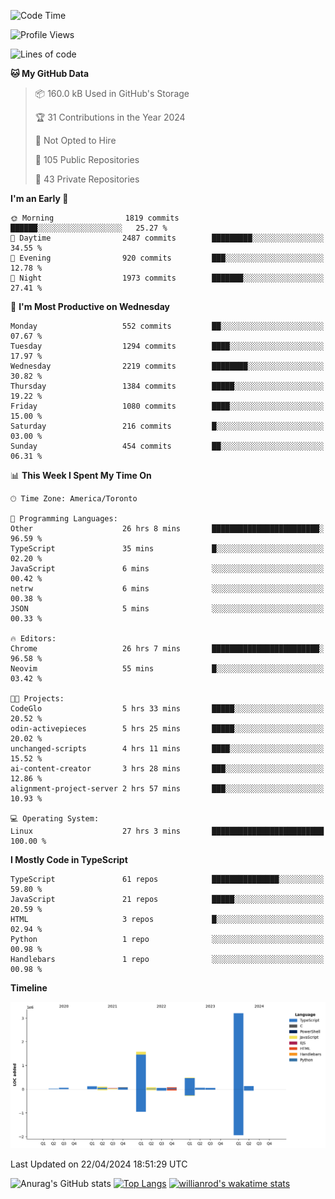 <!--START_SECTION:waka-->
![Code Time](http://img.shields.io/badge/Code%20Time-1%2C456%20hrs%2040%20mins-blue)

![Profile Views](http://img.shields.io/badge/Profile%20Views-0-blue)

![Lines of code](https://img.shields.io/badge/From%20Hello%20World%20I%27ve%20Written-6.1%20million%20lines%20of%20code-blue)

**🐱 My GitHub Data** 

> 📦 160.0 kB Used in GitHub's Storage 
 > 
> 🏆 31 Contributions in the Year 2024
 > 
> 🚫 Not Opted to Hire
 > 
> 📜 105 Public Repositories 
 > 
> 🔑 43 Private Repositories 
 > 
**I'm an Early 🐤** 

```text
🌞 Morning                1819 commits        ██████░░░░░░░░░░░░░░░░░░░   25.27 % 
🌆 Daytime                2487 commits        █████████░░░░░░░░░░░░░░░░   34.55 % 
🌃 Evening                920 commits         ███░░░░░░░░░░░░░░░░░░░░░░   12.78 % 
🌙 Night                  1973 commits        ███████░░░░░░░░░░░░░░░░░░   27.41 % 
```
📅 **I'm Most Productive on Wednesday** 

```text
Monday                   552 commits         ██░░░░░░░░░░░░░░░░░░░░░░░   07.67 % 
Tuesday                  1294 commits        ████░░░░░░░░░░░░░░░░░░░░░   17.97 % 
Wednesday                2219 commits        ████████░░░░░░░░░░░░░░░░░   30.82 % 
Thursday                 1384 commits        █████░░░░░░░░░░░░░░░░░░░░   19.22 % 
Friday                   1080 commits        ████░░░░░░░░░░░░░░░░░░░░░   15.00 % 
Saturday                 216 commits         █░░░░░░░░░░░░░░░░░░░░░░░░   03.00 % 
Sunday                   454 commits         ██░░░░░░░░░░░░░░░░░░░░░░░   06.31 % 
```


📊 **This Week I Spent My Time On** 

```text
🕑︎ Time Zone: America/Toronto

💬 Programming Languages: 
Other                    26 hrs 8 mins       ████████████████████████░   96.59 % 
TypeScript               35 mins             █░░░░░░░░░░░░░░░░░░░░░░░░   02.20 % 
JavaScript               6 mins              ░░░░░░░░░░░░░░░░░░░░░░░░░   00.42 % 
netrw                    6 mins              ░░░░░░░░░░░░░░░░░░░░░░░░░   00.38 % 
JSON                     5 mins              ░░░░░░░░░░░░░░░░░░░░░░░░░   00.33 % 

🔥 Editors: 
Chrome                   26 hrs 7 mins       ████████████████████████░   96.58 % 
Neovim                   55 mins             █░░░░░░░░░░░░░░░░░░░░░░░░   03.42 % 

🐱‍💻 Projects: 
CodeGlo                  5 hrs 33 mins       █████░░░░░░░░░░░░░░░░░░░░   20.52 % 
odin-activepieces        5 hrs 25 mins       █████░░░░░░░░░░░░░░░░░░░░   20.02 % 
unchanged-scripts        4 hrs 11 mins       ████░░░░░░░░░░░░░░░░░░░░░   15.52 % 
ai-content-creator       3 hrs 28 mins       ███░░░░░░░░░░░░░░░░░░░░░░   12.86 % 
alignment-project-server 2 hrs 57 mins       ███░░░░░░░░░░░░░░░░░░░░░░   10.93 % 

💻 Operating System: 
Linux                    27 hrs 3 mins       █████████████████████████   100.00 % 
```

**I Mostly Code in TypeScript** 

```text
TypeScript               61 repos            ███████████████░░░░░░░░░░   59.80 % 
JavaScript               21 repos            █████░░░░░░░░░░░░░░░░░░░░   20.59 % 
HTML                     3 repos             █░░░░░░░░░░░░░░░░░░░░░░░░   02.94 % 
Python                   1 repo              ░░░░░░░░░░░░░░░░░░░░░░░░░   00.98 % 
Handlebars               1 repo              ░░░░░░░░░░░░░░░░░░░░░░░░░   00.98 % 
```



**Timeline**

![Lines of Code chart](https://raw.githubusercontent.com/wise-introvert/wise-introvert/master/assets/bar_graph.png)


 Last Updated on 22/04/2024 18:51:29 UTC
<!--END_SECTION:waka-->

![Anurag's GitHub stats](https://github-readme-stats.vercel.app/api?username=wise-introvert&count_private=true&show_icons=true)
[![Top Langs](https://github-readme-stats.vercel.app/api/top-langs/?username=wise-introvert&langs_count=10)](https://github.com/anuraghazra/github-readme-stats)
[![willianrod's wakatime stats](https://github-readme-stats.vercel.app/api/wakatime?username=wiseintrovert)](https://github.com/anuraghazra/github-readme-stats)
